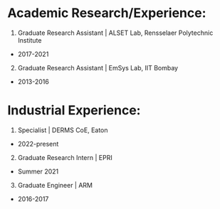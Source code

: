 
# Academic Research/Experience:

1. Graduate Research Assistant | ALSET Lab, Rensselaer Polytechnic Institute
  - 2017-2021
2. Graduate Research Assistant | EmSys Lab, IIT Bombay
  - 2013-2016

# Industrial Experience: 

1. Specialist | DERMS CoE, Eaton
  - 2022-present
2. Graduate Research Intern | EPRI
  - Summer 2021
3. Graduate Engineer | ARM
  - 2016-2017
